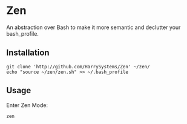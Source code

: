 # Zen
An abstraction over Bash to make it more semantic and declutter your bash_profile.

## Installation
```
git clone 'http://github.com/HarrySystems/Zen' ~/zen/
echo "source ~/zen/zen.sh" >> ~/.bash_profile
```

## Usage
Enter Zen Mode:
```
zen
```
